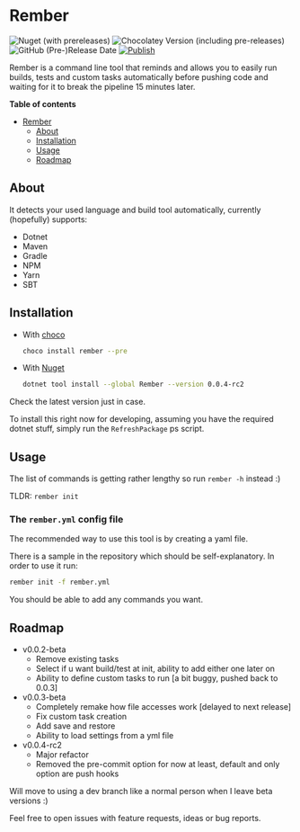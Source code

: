 # Rember

![Nuget (with prereleases)](https://img.shields.io/nuget/vpre/rember) ![Chocolatey Version (including pre-releases)](https://img.shields.io/chocolatey/v/rember?include_prereleases) ![GitHub (Pre-)Release Date](https://img.shields.io/github/release-date-pre/AntoniosBarotsis/rember) [![Publish](https://github.com/AntoniosBarotsis/Rember/actions/workflows/publish.yml/badge.svg)](https://github.com/AntoniosBarotsis/Rember/actions/workflows/publish.yml)

Rember is a command line tool that reminds and allows you to easily run builds, tests and custom tasks automatically
before
pushing code and waiting for it to break the pipeline 15 minutes later.

**Table of contents**

- [Rember](#rember)
    - [About](#about)
    - [Installation](#installation)
    - [Usage](#usage)
    - [Roadmap](#roadmap)

## About

It detects your used language and build tool automatically, currently (hopefully) supports:

- Dotnet
- Maven
- Gradle
- NPM
- Yarn
- SBT

## Installation

- With [choco](https://community.chocolatey.org/packages/Rember)
  ```sh
  choco install rember --pre
  ```

- With [Nuget](https://www.nuget.org/packages/Rember/)
  ```sh
  dotnet tool install --global Rember --version 0.0.4-rc2
  ```

Check the latest version just in case.

To install this right now for developing, assuming you have the required dotnet stuff, simply run the `RefreshPackage`
ps script.

## Usage

The list of commands is getting rather lengthy so run `rember -h` instead :)

TLDR: `rember init`

### The `rember.yml` config file

The recommended way to use this tool is by creating a yaml file.

There is a sample in the repository which should be self-explanatory. 
In order to use it run:

```sh
rember init -f rember.yml
```

You should be able to add any commands you want.

## Roadmap

- v0.0.2-beta
    - Remove existing tasks
    - Select if u want build/test at init, ability to add either one later on
    - Ability to define custom tasks to run [a bit buggy, pushed back to  0.0.3]
- v0.0.3-beta
    - Completely remake how file accesses work [delayed to next release]
    - Fix custom task creation
    - Add save and restore
    - Ability to load settings from a yml file
- v0.0.4-rc2
    - Major refactor
    - Removed the pre-commit option for now at least, default and only option are push hooks

Will move to using a dev branch like a normal person when I leave beta versions :)

Feel free to open issues with feature requests, ideas or bug reports.